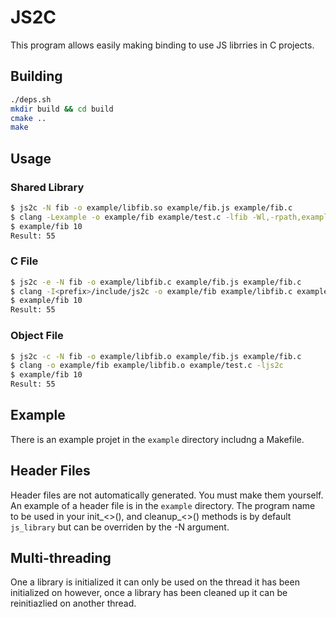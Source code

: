 # JS2C

This program allows easily making binding to use JS librries in C projects.

## Building

```bash
./deps.sh
mkdir build && cd build
cmake ..
make
```

## Usage

### Shared Library

```bash
$ js2c -N fib -o example/libfib.so example/fib.js example/fib.c
$ clang -Lexample -o example/fib example/test.c -lfib -Wl,-rpath,example
$ example/fib 10
Result: 55
```

### C File

```bash
$ js2c -e -N fib -o example/libfib.c example/fib.js example/fib.c
$ clang -I<prefix>/include/js2c -o example/fib example/libfib.c example/test.c -ljs2c
$ example/fib 10
Result: 55
```

### Object File

```bash
$ js2c -c -N fib -o example/libfib.o example/fib.js example/fib.c
$ clang -o example/fib example/libfib.o example/test.c -ljs2c
$ example/fib 10
Result: 55
```

## Example

There is an example projet in the ```example``` directory includng a Makefile.

## Header Files

Header files are not automatically generated. You must make them yourself. An example of a header file is in the ```example``` directory. The program name to be used in your init_<>(), and cleanup_<>() methods is by default ```js_library``` but can be overriden by the -N argument.

## Multi-threading

One a library is initialized it can only be used on the thread it has been initialized on however, once a library has been cleaned up it can be reinitiazlied on another thread.
